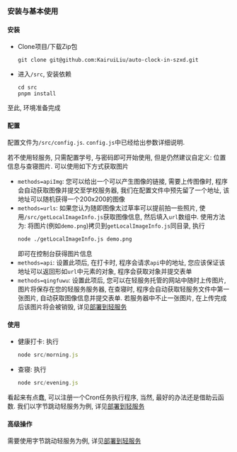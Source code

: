 ### 安装与基本使用

#### 安装

- Clone项目/下载Zip包
  ```shell
  git clone git@github.com:KairuiLiu/auto-clock-in-szxd.git
  ```
- 进入`/src`, 安装依赖
  ```shell
  cd src
  pnpm install
  ```

至此, 环境准备完成

#### 配置

配置文件为`/src/config.js`. `config.js`中已经给出参数详细说明.

若不使用轻服务, 只需配置学号, 与密码即可开始使用, 但是仍然建议自定义: 位置信息与查寝图片. 可以使用如下方式获取图片

- `methods=apiImg`: 您可以给出一个可以产生图像的链接, 需要上传图像时, 程序会自动获取图像并提交至学校服务器, 我们在配置文件中预先留了一个地址, 该地址可以随机获得一个200x200的图像
- `methods=urls`: 如果您认为随即图像太过草率可以提前拍一些照片, 使用`/src/getLocalImageInfo.js`获取图像信息, 然后填入`url`数组中. 使用方法为: 将图片(例如`demo.png`)拷贝到`getLocalImageInfo.js`同目录, 执行
  ```bash
  node ./getLocalImageInfo.js demo.png
  ```
  即可在控制台获得图片信息
- `methods=api`: 设置此项后, 在打卡时, 程序会请求`api`中的地址, 您应该保证该地址可以返回形如`url`中元素的对象, 程序会获取对象并提交表单
- `methods=qingfuwu`: 设置此项后, 您可以在轻服务托管的网站中随时上传图片, 图片将保存在您的轻服务服务器, 在查寝时, 程序会自动获取轻服务文件中第一张图片, 自动获取图像信息并提交表单. 若服务器中不止一张图片, 在上传完成后该图片将会被销毁, 详见[部署到轻服务](./部署到轻服务.md)

#### 使用

- 健康打卡: 执行
  ```js
  node src/morning.js
  ```
- 查寝: 执行
  ```js
  node src/evening.js
  ```

看起来有点蠢, 可以注册一个Cron任务执行程序, 当然, 最好的办法还是借助云函数. 我们以字节跳动轻服务为例, 详见[部署到轻服务](./部署到轻服务.md)

#### 高级操作

需要使用字节跳动轻服务为例, 详见[部署到轻服务](./部署到轻服务.md)
